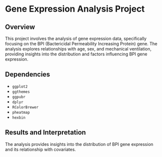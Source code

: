 # Gene Expression Analysis Project

## Overview

This project involves the analysis of gene expression data, specifically focusing on the BPI (Bactericidal Permeability Increasing Protein) gene. The analysis explores relationships with age, sex, and mechanical ventilation, providing insights into the distribution and factors influencing BPI gene expression.

## Dependencies

- `ggplot2`
- `ggthemes`
- `ggpubr`
- `dplyr`
- `RColorBrewer`
- `pheatmap`
- `hexbin`

## Results and Interpretation

The analysis provides insights into the distribution of BPI gene expression and its relationship with covariates.
